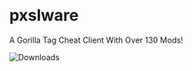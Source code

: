 # pxslware
A Gorilla Tag Cheat Client With Over 130 Mods!

![Downloads](https://img.shields.io/github/downloads/PxslGames/pxslware/total?style=for-the-badge&color=purple)
